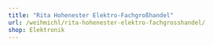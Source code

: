 ```yaml
---
title: "Rita Hohenester Elektro-Fachgroßhandel"
url: /weihmichl/rita-hohenester-elektro-fachgrosshandel/
shop: Elektronik
---
```

